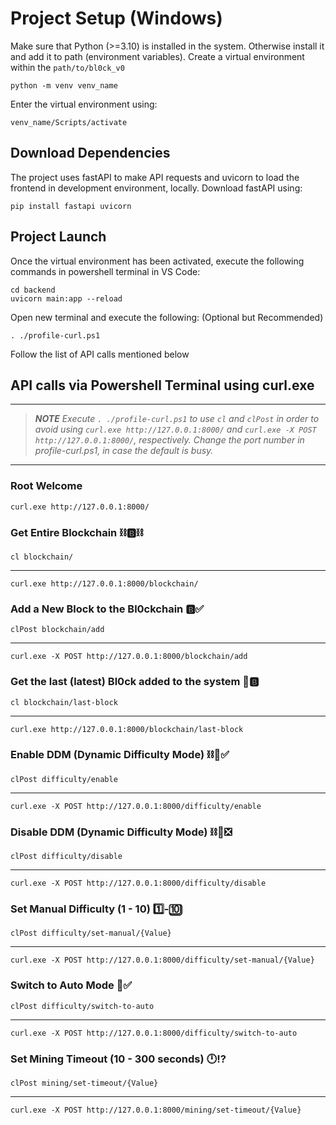 # Project Setup (Windows)
Make sure that Python (>=3.10) is installed in the system. Otherwise install it and add it to path (environment variables). 
Create a virtual environment within the `path/to/bl0ck_v0`

    python -m venv venv_name

Enter the virtual environment using:

    venv_name/Scripts/activate


## Download Dependencies
The project uses fastAPI to make API requests and uvicorn to load the frontend in development environment, locally. Download fastAPI using:

    pip install fastapi uvicorn


## Project Launch
Once the virtual environment has been activated, execute the following commands in powershell terminal in VS Code:
    
    cd backend
    uvicorn main:app --reload

Open new terminal and execute the following: (Optional but Recommended)
   
    . ./profile-curl.ps1

Follow the list of API calls mentioned below

## API calls via Powershell Terminal using curl.exe
---

> **_NOTE_** *Execute `. ./profile-curl.ps1` to use `cl` and `clPost` in order to avoid using `curl.exe http://127.0.0.1:8000/` and `curl.exe -X POST http://127.0.0.1:8000/`, respectively. Change the port number in profile-curl.ps1, in case the default is busy.*

---
### Root Welcome 
    curl.exe http://127.0.0.1:8000/

### Get Entire Blockchain ⛓️🅱️⛓️
    cl blockchain/ 
---
    curl.exe http://127.0.0.1:8000/blockchain/

### Add a New Block to the Bl0ckchain 🅱️✅
    clPost blockchain/add
---
    curl.exe -X POST http://127.0.0.1:8000/blockchain/add

### Get the last (latest) Bl0ck added to the system 🔗🅱️
    cl blockchain/last-block 
---
    curl.exe http://127.0.0.1:8000/blockchain/last-block

### Enable DDM (Dynamic Difficulty Mode) ⛓️🔄️✅
    clPost difficulty/enable
---
    curl.exe -X POST http://127.0.0.1:8000/difficulty/enable

### Disable DDM (Dynamic Difficulty Mode) ⛓️🔄️❎
    clPost difficulty/disable
---
    curl.exe -X POST http://127.0.0.1:8000/difficulty/disable

### Set Manual Difficulty (1 - 10) 1️⃣-🔟
    clPost difficulty/set-manual/{Value}
---
    curl.exe -X POST http://127.0.0.1:8000/difficulty/set-manual/{Value}

### Switch to Auto Mode 🔄️✅
    clPost difficulty/switch-to-auto
---
    curl.exe -X POST http://127.0.0.1:8000/difficulty/switch-to-auto

### Set Mining Timeout (10 - 300 seconds) 🕛⁉️
    clPost mining/set-timeout/{Value}
---
    curl.exe -X POST http://127.0.0.1:8000/mining/set-timeout/{Value}
